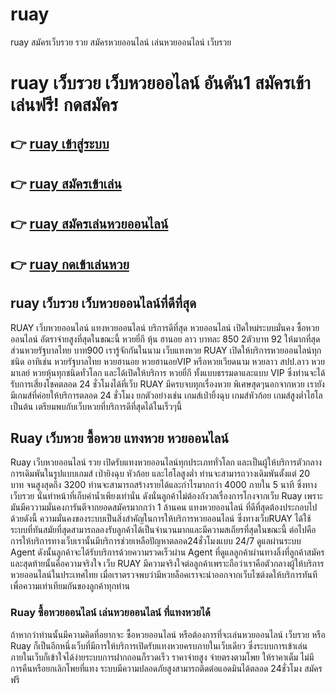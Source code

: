 # ruay
ruay สมัครเว็บรวย รวย สมัครหวยออนไลน์ เล่นหวยออนไลน์ เว็บรวย
<h1> ruay เว็บรวย เว็บหวยออไลน์ อันดัน1 สมัครเข้าเล่นฟรี! กดสมัคร</h1>
<h2><a href="#-ruay-%E0%B9%80%E0%B8%82%E0%B9%89%E0%B8%B2%E0%B8%AA%E0%B8%B9%E0%B9%88%E0%B8%A3%E0%B8%B0%E0%B8%9A%E0%B8%9A" aria-hidden="true"></a>👉 <a href="https://bit.ly/3LvAu1Z">ruay เข้าสู่ระบบ</a>
</h2>
<h2><a href="#-ruay-%E0%B9%80%E0%B8%82%E0%B9%89%E0%B8%B2%E0%B8%AA%E0%B8%B9%E0%B9%88%E0%B8%A3%E0%B8%B0%E0%B8%9A%E0%B8%9A" aria-hidden="true"></a>👉 <a href="https://bit.ly/3LvAu1Z">ruay สมัครเข้าเล่น</a>
</h2>
<h2><a href="#-ruay-%E0%B9%80%E0%B8%82%E0%B9%89%E0%B8%B2%E0%B8%AA%E0%B8%B9%E0%B9%88%E0%B8%A3%E0%B8%B0%E0%B8%9A%E0%B8%9A" aria-hidden="true"></a>👉 <a href="https://bit.ly/3LvAu1Z">ruay สมัครเล่นหวยออนไลน์</a>
</h2>
<h2><a href="#-ruay-%E0%B9%80%E0%B8%82%E0%B9%89%E0%B8%B2%E0%B8%AA%E0%B8%B9%E0%B9%88%E0%B8%A3%E0%B8%B0%E0%B8%9A%E0%B8%9A" aria-hidden="true"></a>👉 <a href="https://bit.ly/3LvAu1Z">ruay กดเข้าเล่นหวย</a>
</h2>
<h2>ruay เว็บรวย เว็บหวยออนไลน์ที่ดีที่สุด</h2>
<a>RUAY เว็บหวยออนไลน์ แทงหวยออนไลน์ บริการดีที่สุด
หวยออนไลน์ เปิดใหม่ระบบมั่นคง ซื้อหวยออนไลน์ อัตราจ่ายสูงที่สุดในขณะนี้ หวยยี่กี หุ้น ฮานอย ลาว บาทละ 850 2ตัวบาท 92 ให้มากที่สุด ส่วนหวยรัฐบาลไทย บาท900 เรารู้จักกันในนาม เว็บแทงหวย RUAY เปิดให้บริการหวยออนไลน์ทุกชนิด อาทิเช่น หวยรัฐบาลไทย หวยฮานอย หวยฮานอยVIP หรือหวยเวียดนาม หวยลาว สปป.ลาว หวยมาเลย์ หวยหุ้นทุกชนิดทั่วโลก และได้เปิดให้บริการ หวยยี่กี ทั้งแบบธรรมดาและแบบ VIP ซึ่งท่านจะได้รับการเสี่ยงโชคตลอด 24 ชั่วโมงได้ที่เว็บ RUAY มีครบจบทุกเรื่องหวย พิเศษสุดๆนอกจากหวย เรายังมีเกมส์ที่ค่อยให้บริการตลอด 24 ชั่วโมง ยกตัวอย่างเช่น เกมส์เป่ายิ้งฉุบ เกมส์หัวก้อย เกมส์สูงต่ำไฮโลเป็นต้น เตรียมพบกับเว็บหวยที่บริการดีที่สุดได้ในเร็วๆนี้</a>
<h2>Ruay เว็บหวย ซื้อหวย แทงหวย หวยออนไลน์</h2>
<a>Ruay เว็บหวยออนไลน์ รวย เปิดรับแทงหวยออนไลน์ทุกประเภททั่วโลก และเป็นผู้ให้บริการตัวกลางการเดิมพันในรูปแบบเกมส์ เป่ายิงฉุบ หัวก้อย และไฮโลสูงต่ำ ท่านจะสามารถวางเดิมพันตั้งแต่ 20 บาท จนสูงสุดถึง 3200 ท่านจะสามารถสร้างรายได้และกำไรมากกว่า 4000 ภายใน 5 นาที ซึ่งทางเว็บรวย นั่นทำหน้าที่เก็บค่าน้ำเพียงเท่านั่น ดังนั่นลูกค้าไม่ต้องกังวลเรื่องการโกงจากเว็บ Ruay เพราะมันมีคววามมั่นคงการันตีจากยอดสมัครมากกว่า 1 ล้านคน
แทงหวยออนไลน์ ที่ดีที่สุดต้องประกอบไปด้วยดังนี้ ความมั่นคงของระบบเป็นสิ่งสำคัญในการให้บริการหวยออนไลน์ ซึ่งทางเว็บRUAY ได้ใช้ระบบที่ทันสมัยที่สุดสามารถลองรับลูกค้าได้เป็นจำนวนมากและมีความสเถียรที่สุดในขณะนี้ ต่อไปคือการให้บริการทางเว็บเรานั้นมีบริการช่วยเหลือปัญหาตลอด24ชั่วโมงแบบ 24/7 ดูแลผ่านระบบ Agent ดังนั้นลูกค้าจะได้รับบริการด้วยความรวดเร็วผ่าน Agent ที่ดูแลลูกค้าผ่านทางลิ้งที่ลูกค้าสมัคร และสุดท้ายนั้นคือความจริงใจ เว็บ RUAY มีความจริงใจต่อลูกค้าเพราะถือว่าเราคือตัวกลางผู้ให้บริการหวยออนไลน์ในประเทศไทย เมื่อเราตรวจพบว่ามีหวยล็อคเราจะนำออกจากเว็บไซต์งดให้บริการทันทีเพื่อความเท่าเทียมกันของลูกค้าทุกท่าน</a>
<h3>Ruay ซื้อหวยออนไลน์ เล่นหวยออนไลน์ ที่แทงหวยได้</h3>
<a>ถ้าหากว่าท่านนั้นมีความคิดที่อยากจะ ซื้อหวยออนไลน์ หรือต้องการที่จะเล่นหวยออนไลน์ เว็บรวย หรือ Ruay ก็เป็นอีกหนึ่งเว็บที่มีการให้บริการเปิดรับแทงหวยครบภายในเว็บเดียว ซึ่งระบบการเข้าเล่นภายในเว็บก็เข้าใจได้ง่ายระบบการฝากถอนก็รวดเร็ว ราคาจ่ายสูง จ่ายตรงตามโพย ให้ราคาเต็ม ไม่มีการคืนหรือยกเลิกโพยที่แทง ระบบมีความปลอดภัยสูงสามารถติดต่อแอดมินได้ตลอด 24ชั่วโมง สมัครฟรี</a>
